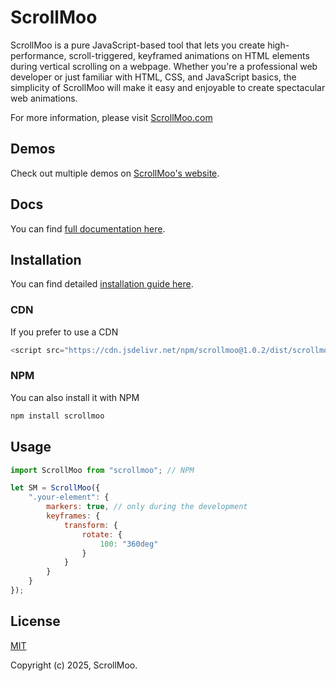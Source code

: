 # ScrollMoo

ScrollMoo is a pure JavaScript-based tool that lets you create high-performance, scroll-triggered, keyframed animations on HTML elements during vertical scrolling on a webpage. Whether you're a professional web developer or just familiar with HTML, CSS, and JavaScript basics, the simplicity of ScrollMoo will make it easy and enjoyable to create spectacular web animations.

For more information, please visit [ScrollMoo.com](https://scrollmoo.com)
## Demos

Check out multiple demos on [ScrollMoo's website](https://scrollmoo.com/demos).

## Docs

You can find [full documentation here](https://scrollmoo.com/docs/).


## Installation
You can find detailed [installation guide here](https://scrollmoo.com/installation).

### CDN
If you prefer to use a CDN

```javascript
<script src="https://cdn.jsdelivr.net/npm/scrollmoo@1.0.2/dist/scrollmoo.min.js"></script>
```

### NPM
You can also install it with NPM

```javascript
npm install scrollmoo
```
    
## Usage

```javascript
import ScrollMoo from "scrollmoo"; // NPM

let SM = ScrollMoo({
    ".your-element": {
        markers: true, // only during the development
        keyframes: {
            transform: {
                rotate: {
                    100: "360deg"
                }
            }
        }
    }
});
```


## License

[MIT](https://choosealicense.com/licenses/mit/)

Copyright (c) 2025, ScrollMoo.